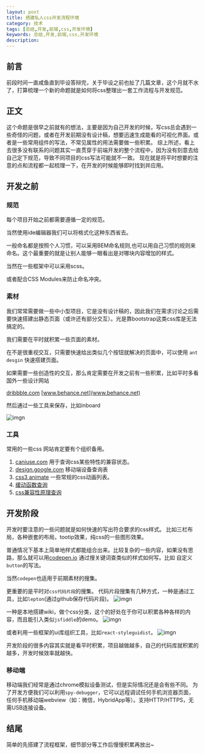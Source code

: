 ```yaml
---
layout: post
title: 搭建私人css开发流程环境
category: 技术
tags: [总结,开发,前端,css,开发环境]
keywords: 总结,开发,前端,css,开发环境
description: 
---
```


## 前言
  前段时间一直咸鱼直到毕设答辩完，关于毕设之前也扯了几篇文章，这个月就不水了，打算梳理一个新的命题就是如何将css整理出一套工作流程与开发规范。
  
## 正文
  这个命题是很早之前就有的想法，主要是因为自己开发的时候，写css总会遇到一些奇怪的问题，或者在开发前期没有设计稿，想要迅速生成能看的可视化界面。或者是一些常用组件的写法，不常见属性的用法需要做一些积累。
   综上所述，看上去很多没有联系的问题其实一直贯穿于前端开发的整个流程中，因为没有刻意去给自己定下规范，导致不同项目的css写法可能就不一致。
  现在就是将平时想要的注意的点和流程都一起梳理一下，在开发的时候能够即时找到并应用。
  
## 开发之前
  
### 规范
  
每个项目开始之前都需要遵循一定的规范。

当然使用ide编辑器我们可以将格式化这种东西省去。

一般命名都是按照个人习惯，可以采用BEM命名规则,也可以用自己习惯的规则来命名。这个最重要的就是让别人能够一眼看出是对哪块内容增加的样式。

当然在一些框架中可以采用scss。

或者配合CSS Modules来防止命名冲突。

### 素材

我们常常需要做一些中小型项目，它是没有设计稿的，因此我们在需求讨论之后需要快速搭建出静态页面（或许还有部分交互）。光是靠bootstrap这类css库是无法搞定的。

我们需要在平时就积累一些页面的素材。

在不是很重视交互，只需要快速给出类似几个按钮就解决的页面中，可以使用 `ant desgin` 快速搭建页面。

如果需要一些创造性的交互，那么肯定需要在开发之前有一些积累，比如平时多看国外一些设计网站

[dribbble.com](dribbble.com)
[www.behance.net](www.behance.net)

然后通过一些工具来保存，比如inboard

![imgn](http://haoqiao.qiniudn.com/WechatIMG265.jpeg)  
  
### 工具
常用的一些css 网站肯定要有个组织备用。

1. [caniuse.com]( http://caniuse.com/#index) 用于查询css某些特性的兼容状态。
2. [design.google.com](design.google.com) 移动端设备查询表
3. [css3 animate](http://github.tiankonguse.com/project/animate/) 一些常规的css动画列表。
4. [缓动函数查询](https://easings.net/zh-cn)
5. [css兼容性原理查询](http://www.w3help.org/zh-cn/kb/index.html) 

## 开发阶段

开发时要注意的一些问题就是如何快速的写出符合要求的css样式。
比如三栏布局，各种嵌套的布局，tootip效果，纯css的一些图形效果。

普通情况下基本上简单地样式都能组合出来。比较复杂的一些内容，如果没有思路，那么就可以用[codepen.io](codepen.io) 通过搜关键词查类似的样式如何写。比如 自定义`button`的写法。

当然`codepen`也适用于前期素材的搜集。

更重要的是平时对`css代码片段`的搜集。
代码片段搜集有几种方式，一种是通过工具，比如`lepton`(通过github保存代码片段)。
![imgn](http://haoqiao.qiniudn.com/WechatIMG267.jpeg)

一种是本地搭建wiki，做个css分类，这个的好处在于你可以积累各种各样的内容，而且能引入类似`jsfiddle`的demo。
![imgn](http://haoqiao.qiniudn.com/WechatIMG266.jpeg)

或者利用一些框架的ui库组织工具，比如`react-styleguidist`。
![imgn](http://haoqiao.qiniudn.com/68747470733a2f2f64337676366c703535716a6171632e636c6f756466726f6e742e6e65742f6974656d732f32373142333732783130325330633035326933462f72656163742d7374796c6567756964697374372e676966.gif)

开发阶段的很多内容其实就是看平时积累，项目越做越多，自己的代码库就积累的越多，开发时候效率就越快。

### 移动端

移动端我们经常是通过chrome模拟设备测试，但是实际情况还是会有些不同。
为了开发方便我们可以利用`spy-debugger`，它可以远程调试任何手机浏览器页面，任何手机移动端webview（如：微信，HybridApp等）。支持HTTP/HTTPS，无需USB连接设备。  

## 结尾

简单的先搭建了流程框架，细节部分等工作后慢慢积累再放出~


